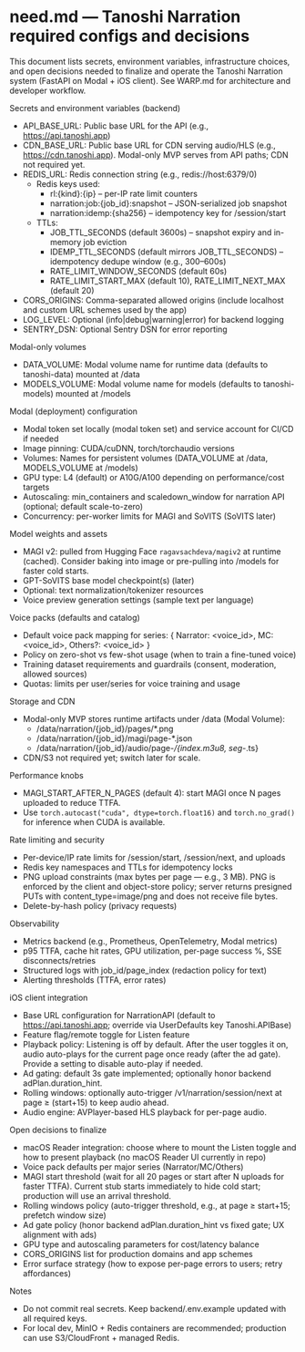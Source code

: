 # need.md — Tanoshi Narration required configs and decisions

This document lists secrets, environment variables, infrastructure choices, and open decisions needed to finalize and operate the Tanoshi Narration system (FastAPI on Modal + iOS client). See WARP.md for architecture and developer workflow.

Secrets and environment variables (backend)
- API_BASE_URL: Public base URL for the API (e.g., https://api.tanoshi.app)
- CDN_BASE_URL: Public base URL for CDN serving audio/HLS (e.g., https://cdn.tanoshi.app). Modal-only MVP serves from API paths; CDN not required yet.
- REDIS_URL: Redis connection string (e.g., redis://host:6379/0)
  - Redis keys used:
    - rl:{kind}:{ip} – per-IP rate limit counters
    - narration:job:{job_id}:snapshot – JSON-serialized job snapshot
    - narration:idemp:{sha256} – idempotency key for /session/start
  - TTLs:
    - JOB_TTL_SECONDS (default 3600s) – snapshot expiry and in-memory job eviction
    - IDEMP_TTL_SECONDS (default mirrors JOB_TTL_SECONDS) – idempotency dedupe window (e.g., 300–600s)
    - RATE_LIMIT_WINDOW_SECONDS (default 60s)
    - RATE_LIMIT_START_MAX (default 10), RATE_LIMIT_NEXT_MAX (default 20)
- CORS_ORIGINS: Comma-separated allowed origins (include localhost and custom URL schemes used by the app)
- LOG_LEVEL: Optional (info|debug|warning|error) for backend logging
- SENTRY_DSN: Optional Sentry DSN for error reporting

Modal-only volumes
- DATA_VOLUME: Modal volume name for runtime data (defaults to tanoshi-data) mounted at /data
- MODELS_VOLUME: Modal volume name for models (defaults to tanoshi-models) mounted at /models

Modal (deployment) configuration
- Modal token set locally (modal token set) and service account for CI/CD if needed
- Image pinning: CUDA/cuDNN, torch/torchaudio versions
- Volumes: Names for persistent volumes (DATA_VOLUME at /data, MODELS_VOLUME at /models)
- GPU type: L4 (default) or A10G/A100 depending on performance/cost targets
- Autoscaling: min_containers and scaledown_window for narration API (optional; default scale-to-zero)
- Concurrency: per-worker limits for MAGI and SoVITS (SoVITS later)

Model weights and assets
- MAGI v2: pulled from Hugging Face `ragavsachdeva/magiv2` at runtime (cached). Consider baking into image or pre-pulling into /models for faster cold starts.
- GPT-SoVITS base model checkpoint(s) (later)
- Optional: text normalization/tokenizer resources
- Voice preview generation settings (sample text per language)

Voice packs (defaults and catalog)
- Default voice pack mapping for series: { Narrator: <voice_id>, MC: <voice_id>, Others?: <voice_id> }
- Policy on zero-shot vs few-shot usage (when to train a fine-tuned voice)
- Training dataset requirements and guardrails (consent, moderation, allowed sources)
- Quotas: limits per user/series for voice training and usage

Storage and CDN
- Modal-only MVP stores runtime artifacts under /data (Modal Volume):
  - /data/narration/{job_id}/pages/*.png
  - /data/narration/{job_id}/magi/page-*.json
  - /data/narration/{job_id}/audio/page-*/{index.m3u8, seg-*.ts}
- CDN/S3 not required yet; switch later for scale.

Performance knobs
- MAGI_START_AFTER_N_PAGES (default 4): start MAGI once N pages uploaded to reduce TTFA.
- Use `torch.autocast("cuda", dtype=torch.float16)` and `torch.no_grad()` for inference when CUDA is available.

Rate limiting and security
- Per-device/IP rate limits for /session/start, /session/next, and uploads
- Redis key namespaces and TTLs for idempotency locks
- PNG upload constraints (max bytes per page — e.g., 3 MB). PNG is enforced by the client and object-store policy; server returns presigned PUTs with content_type=image/png and does not receive file bytes.
- Delete-by-hash policy (privacy requests)

Observability
- Metrics backend (e.g., Prometheus, OpenTelemetry, Modal metrics)
- p95 TTFA, cache hit rates, GPU utilization, per-page success %, SSE disconnects/retries
- Structured logs with job_id/page_index (redaction policy for text)
- Alerting thresholds (TTFA, error rates)

iOS client integration
- Base URL configuration for NarrationAPI (default to https://api.tanoshi.app; override via UserDefaults key Tanoshi.APIBase)
- Feature flag/remote toggle for Listen feature
- Playback policy: Listening is off by default. After the user toggles it on, audio auto-plays for the current page once ready (after the ad gate). Provide a setting to disable auto-play if needed.
- Ad gating: default 3s gate implemented; optionally honor backend adPlan.duration_hint.
- Rolling windows: optionally auto-trigger /v1/narration/session/next at page ≥ (start+15) to keep audio ahead.
- Audio engine: AVPlayer-based HLS playback for per-page audio.

Open decisions to finalize
- macOS Reader integration: choose where to mount the Listen toggle and how to present playback (no macOS Reader UI currently in repo)
- Voice pack defaults per major series (Narrator/MC/Others)
- MAGI start threshold (wait for all 20 pages or start after N uploads for faster TTFA). Current stub starts immediately to hide cold start; production will use an arrival threshold.
- Rolling windows policy (auto-trigger threshold, e.g., at page ≥ start+15; prefetch window size)
- Ad gate policy (honor backend adPlan.duration_hint vs fixed gate; UX alignment with ads)
- GPU type and autoscaling parameters for cost/latency balance
- CORS_ORIGINS list for production domains and app schemes
- Error surface strategy (how to expose per-page errors to users; retry affordances)

Notes
- Do not commit real secrets. Keep backend/.env.example updated with all required keys.
- For local dev, MinIO + Redis containers are recommended; production can use S3/CloudFront + managed Redis.


